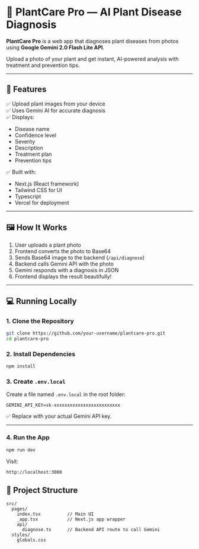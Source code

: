 # 🌿 PlantCare Pro — AI Plant Disease Diagnosis

**PlantCare Pro** is a web app that diagnoses plant diseases from photos using **Google Gemini 2.0 Flash Lite API**.

Upload a photo of your plant and get instant, AI-powered analysis with treatment and prevention tips.

---

## 🚀 Features

✅ Upload plant images from your device  
✅ Uses Gemini AI for accurate diagnosis  
✅ Displays:
- Disease name
- Confidence level
- Severity
- Description
- Treatment plan
- Prevention tips

✅ Built with:
- Next.js (React framework)
- Tailwind CSS for UI
- Typescript
- Vercel for deployment

---

## 🖼 How It Works

1. User uploads a plant photo
2. Frontend converts the photo to Base64
3. Sends Base64 image to the backend (`/api/diagnose`)
4. Backend calls Gemini API with the photo
5. Gemini responds with a diagnosis in JSON
6. Frontend displays the result beautifully!

---

## 💻 Running Locally

### 1. Clone the Repository

```bash
git clone https://github.com/your-username/plantcare-pro.git
cd plantcare-pro
```

### 2. Install Dependencies

```bash
npm install
```

### 3. Create `.env.local`

Create a file named `.env.local` in the root folder:

```
GEMINI_API_KEY=sk-xxxxxxxxxxxxxxxxxxxxxxxxx
```

✅ Replace with your actual Gemini API key.

---

### 4. Run the App

```bash
npm run dev
```

Visit:

```
http://localhost:3000
```


## 📂 Project Structure

```
src/
  pages/
    index.tsx          // Main UI
    _app.tsx           // Next.js app wrapper
    api/
      diagnose.ts      // Backend API route to call Gemini
  styles/
    globals.css
```

